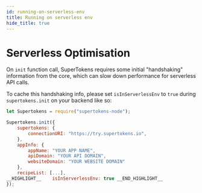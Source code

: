 ```yaml
---
id: running-on-serverless-env
title: Running on serverless env
hide_title: true
---
```


<!-- COPY DOCS -->
<!-- ./thirdpartyemailpassword/running-on-serverless-env.md -->

# Serverless Optimisation

On `init` function call, SuperTokens requires some initial "handshaking" information from the core, which can slow down performance for serverless API calls. 

To cache this handshaking info, please set `isInServerlessEnv` to `true` during `supertokens.init` on your backend like so:

<!--DOCUSAURUS_CODE_TABS-->
<!--NodeJS-->

```js
let Supertokens = require("supertokens-node");

Supertokens.init({
    supertokens: {
        connectionURI: "https://try.supertokens.io",
    },
    appInfo: {
        appName: "YOUR APP NAME",
        apiDomain: "YOUR API DOMAIN",
        websiteDomain: "YOUR WEBSITE DOMAIN"
    },
    recipeList: [...],
__HIGHLIGHT__    isInServerlessEnv: true __END_HIGHLIGHT__
});

```

<!--END_DOCUSAURUS_CODE_TABS-->
